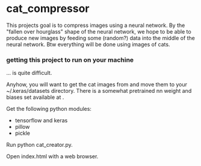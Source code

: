 # cat_compressor
This projects goal is to compress images using a neural network. By the "fallen over 
hourglass" shape of the neural network, we hope to be able to produce new images by
feeding some (random?) data into the middle of the neural network. Btw everything will
be done using images of cats.

### getting this project to run on your machine
... is quite difficult.

Anyhow, you will want to get the cat images from <link missing> and move them to your
~/.keras/datasets directory. There is a somewhat pretrained nn weight and biases set available
at <link missing>.

Get the following python modules:

* tensorflow and keras
* pillow
* pickle

Run python cat_creator.py.

Open index.html with a web browser.